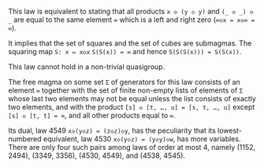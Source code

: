 This law is equivalent to stating that all products `x ◇ (y ◇ y)` and `(_ ◇ _) ◇ _` are equal to the same element `∞` which is a left and right zero (`∞◇x = x◇∞ = ∞`).

It implies that the set of squares and the set of cubes are submagmas.  The squaring map `S: x ↦ x◇x`  `S(S(x)) = ∞` and hence `S(S(S(x))) = S(S(x))`.

This law cannot hold in a non-trivial quasigroup.

The free magma on some set `Σ` of generators for this law consists of an element `∞` together with the set of finite non-empty lists of elements of `Σ` whose last two elements may not be equal unless the list consists of exactly two elements, and with the product `[s] ◇ [t, …, u] = [s, t, …, u]` except `[s] ◇ [t, t] = ∞`, and all other products equal to `∞`.

Its dual, law 4549 `x◇(y◇z) = (z◇z)◇y`, has the peculiarity that its lowest-numbered equivalent, law 4530 `x◇(y◇z) = (y◇y)◇w`, has more variables.  There are only four such pairs among laws of order at most 4, namely (1152, 2494), (3349, 3356), (4530, 4549), and (4538, 4545).
